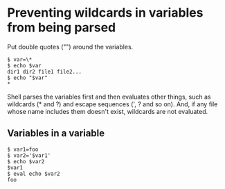 # Preventing wildcards in variables from being parsed

Put double quotes ("") around the variables.

```
$ var=\*
$ echo $var
dir1 dir2 file1 file2...
$ echo "$var"
*
```

Shell parses the variables first and then evaluates other things,
such as wildcards (* and ?) and escape sequences (\', \? and so on).
And, if any file whose name includes them doesn't exist,
wildcards are not evaluated.


## Variables in a variable

```
$ var1=foo
$ var2='$var1'
$ echo $var2
$var1
$ eval echo $var2
foo
```
